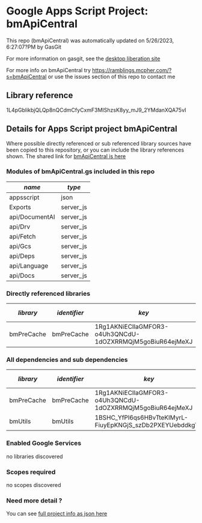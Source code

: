 # Google Apps Script Project: bmApiCentral
This repo (bmApiCentral) was automatically updated on 5/26/2023, 6:27:07?PM by GasGit

For more information on gasgit, see the [desktop liberation site](https://ramblings.mcpher.com/drive-sdk-and-github/migrategasgit/ "desktop liberation")

For more info on bmApiCentral try https://ramblings.mcpher.com/?s=bmApiCentral or use the issues section of this repo to contact me
## Library reference
1L4pGblikbjQLQp8nQCdmCfyCxmF3MIShzsK8yy_mJ9_2YMdanXQA75vI


## Details for Apps Script project bmApiCentral
Where possible directly referenced or sub referenced library sources have been copied to this repository, or you can include the library references shown. 
The shared link for [bmApiCentral is here](https://script.google.com/d/1L4pGblikbjQLQp8nQCdmCfyCxmF3MIShzsK8yy_mJ9_2YMdanXQA75vI/edit?usp=sharing "open in the GAS IDE")

### Modules of bmApiCentral.gs included in this repo
*name*|*type*
--- | --- 
appsscript| json
Exports| server_js
api/DocumentAI| server_js
api/Drv| server_js
api/Fetch| server_js
api/Gcs| server_js
api/Deps| server_js
api/Language| server_js
api/Docs| server_js
### Directly referenced libraries
*library*|*identifier*|*key*|*version*|*dev mode*|*source*|
--- | --- | --- | --- | --- | --- 
bmPreCache| bmPreCache|1Rg1AKNiECIlaGMFOR3-o4Uh3QNCdU-1dOZXRRMQjM5goBiuR64ejMeXJ|10|no|[here](libraries/bmPreCache "library source")
### All dependencies and sub dependencies
*library*|*identifier*|*key*|*version*|*dev mode*|*source*|
--- | --- | --- | --- | --- | --- 
bmPreCache| bmPreCache|1Rg1AKNiECIlaGMFOR3-o4Uh3QNCdU-1dOZXRRMQjM5goBiuR64ejMeXJ|10|no|[here](libraries/bmPreCache "library source")
bmUtils| bmUtils|1BSHC_YfPl6qs6HBvTteKIMyrL-FiuyEpKNGjS_szDb2PXEYUebddkgVR|2|no|[here](libraries/bmUtils "library source")
### Enabled Google Services
no libraries discovered
### Scopes required
no scopes discovered
### Need more detail ?
You can see [full project info as json here](info.json)
